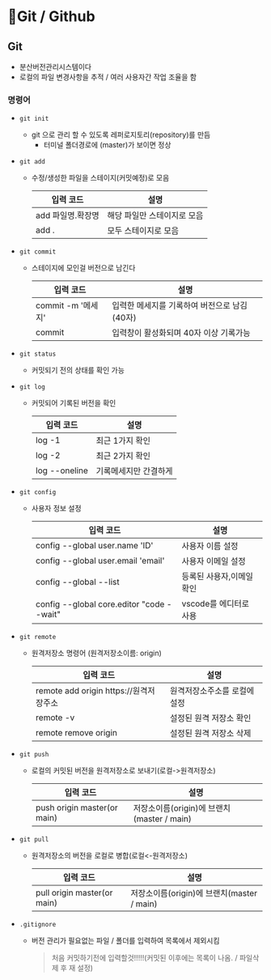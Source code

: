 # 🚩Git / Github

## Git

- 분산버전관리시스템이다 
- 로컬의 파일 변경사항을 추적 / 여러 사용자간 작업 조율을 함

### 명령어

- `git init`

  - git 으로 관리 할 수 있도록 레퍼로지토리(repository)를 만듬
    - 터미널 폴더경로에 (master)가 보이면 정상

- `git add`

  - 수정/생성한 파일을 스테이지(커밋예정)로 모음

    | 입력 코드         | 설명                        |
    | ----------------- | --------------------------- |
    | add 파일명.확장명 | 해당 파일만 스테이지로 모음 |
    | add .             | 모두 스테이지로 모음        |

- `git commit`

  - 스테이지에 모인걸 버전으로 남긴다

    | 입력 코드          | 설명                                         |
    | ------------------ | -------------------------------------------- |
    | commit -m '메세지' | 입력한 메세지를 기록하여 버전으로 남김(40자) |
    | commit             | 입력창이 활성화되며 40자 이상 기록가능       |

- `git status`

  - 커밋되기 전의 상태를 확인 가능

- `git log`

  - 커밋되어 기록된 버전을 확인

    | 입력 코드     | 설명                  |
    | ------------- | --------------------- |
    | log -1        | 최근 1가지 확인       |
    | log -2        | 최근 2가지 확인       |
    | log --oneline | 기록메세지만 간결하게 |

- `git config`

  - 사용자 정보 설정

    | 입력 코드                                 | 설명                      |
    | ----------------------------------------- | ------------------------- |
    | config --global user.name 'ID'            | 사용자 이름 설정          |
    | config --global user.email 'email'        | 사용자 이메일 설정        |
    | config --global --list                    | 등록된 사용자,이메일 확인 |
    | config --global core.editor "code --wait" | vscode를 에디터로 사용    |

- `git remote`

  - 원격저장소 명령어 (원격저장소이름: origin)

    | 입력 코드                              | 설명                         |
    | -------------------------------------- | ---------------------------- |
    | remote add origin https://원격저장주소 | 원격저장소주소를 로컬에 설정 |
    | remote -v                              | 설정된 원격 저장소 확인      |
    | remote remove origin                   | 설정된 원격 저장소 삭제      |

- `git push`

  - 로컬의 커밋된 버전을 원격저장소로 보내기(로컬->원격저장소)

    | 입력 코드                   | 설명                                       |
    | --------------------------- | ------------------------------------------ |
    | push origin master(or main) | 저장소이름(origin)에 브랜치(master / main) |

- `git pull`

  - 원격저장소의 버전을 로컬로 병합(로컬<-원격저장소)

    | 입력 코드                   | 설명                                       |
    | --------------------------- | ------------------------------------------ |
    | pull origin master(or main) | 저장소이름(origin)에 브랜치(master / main) |

- `.gitignore`

  - 버전 관리가 필요없는 파일 / 폴더를 입력하여 목록에서 제외시킴

    > 처음 커밋하기전에 입력할것!!!!!(커밋된 이후에는 목록이 나옴. / 파일삭제 후 재 설정)